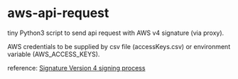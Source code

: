 # aws-api-request

tiny Python3 script to send api request with AWS v4 signature (via proxy).

AWS credentials to be supplied by csv file (accessKeys.csv) or environment variable (AWS_ACCESS_KEYS).

reference:
  [Signature Version 4 signing process](https://docs.aws.amazon.com/ja_jp/general/latest/gr/signature-version-4.html)
